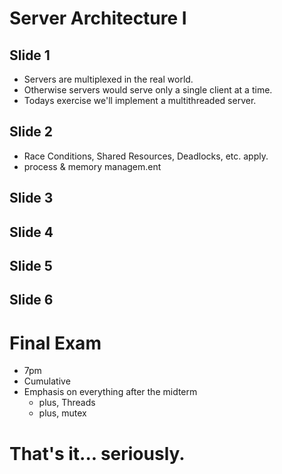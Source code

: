 # Server Architecture I

## Slide 1

+ Servers are multiplexed in the real world.
+ Otherwise servers would serve only a single client at a time.
+ Todays exercise we'll implement a multithreaded server.

## Slide 2

+ Race Conditions, Shared Resources, Deadlocks, etc. apply.
+  process & memory managem.ent

## Slide 3

## Slide 4

## Slide 5

## Slide 6

# Final Exam
+ 7pm
+ Cumulative
+ Emphasis on everything after the midterm
  - plus, Threads
  - plus, mutex

# That's it... seriously.
